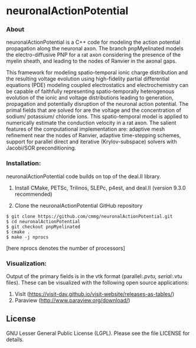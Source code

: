 # neuronalActionPotential

### About

neuronalActionPotential is a C++ code for modeling the action potential propagation along the neuronal axon. The branch pnpMyelinated models the electro-diffusive PNP for a rat axon considering the presence of the myelin sheath, and leading to the nodes of Ranvier in the axonal gaps. 

This framework for modeling spatio-temporal ionic charge distribution and the resulting voltage evolution using high-fidelity partial differential equations (PDE) modeling coupled electrostatics and electrochemistry can be capable of faithfully representing spatio-temporally heterogenous evolution of the ionic and voltage distributions leading to generation, propagation and potentially disruption of the neuronal action potential. The primal fields that are solved for are the voltage and the concentration of sodium/ potassium/ chloride ions. This spatio-temporal model is applied to numerically estimate the conduction velocity in a rat axon. The salient features of the computational implementation are: adaptive mesh refinement near the nodes of Ranvier, adaptive time-stepping schemes, support for parallel direct and iterative (Krylov-subspace) solvers with Jacobi/SOR preconditioning.


### Installation:

neuronalActionPotential code builds on top of the deal.II library.

1) Install CMake, PETSc, Trilinos, SLEPc, p4est, and deal.II (version 9.3.0 recommended)<br>

2) Clone the neuronalActionPotential GitHub repository <br>
```
$ git clone https://github.com/cmmg/neuronalActionPotential.git
$ cd neuronalActionPotential
$ git checkout pnpMyelinated
$ cmake .
$ make -j nprocs
  ```
[here nprocs denotes the number of processors]

### Visualization:

  Output of the primary fields is in the vtk format (parallel:*.pvtu, serial:*.vtu files). These can be visualized with the following open source applications:
  1. VisIt (https://visit-dav.github.io/visit-website/releases-as-tables/)
  2. Paraview (http://www.paraview.org/download/)


License
-------
GNU Lesser General Public License (LGPL). Please see the file LICENSE for details.
